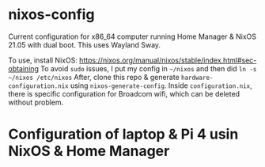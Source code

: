 # nixos-config
Current configuration for x86_64 computer running Home Manager & NixOS 21.05 with dual boot.
This uses Wayland Sway.

To use, install NixOS: https://nixos.org/manual/nixos/stable/index.html#sec-obtaining
To avoid `sudo` issues, I put my config in `~/nixos` and then did `ln -s ~/nixos /etc/nixos`
After, clone this repo & generate `hardware-configuration.nix` using `nixos-generate-config`.
Inside `configuration.nix`, there is specific configuration for Broadcom wifi, which can be deleted without problem.
# Configuration of laptop & Pi 4 usin NixOS & Home Manager
